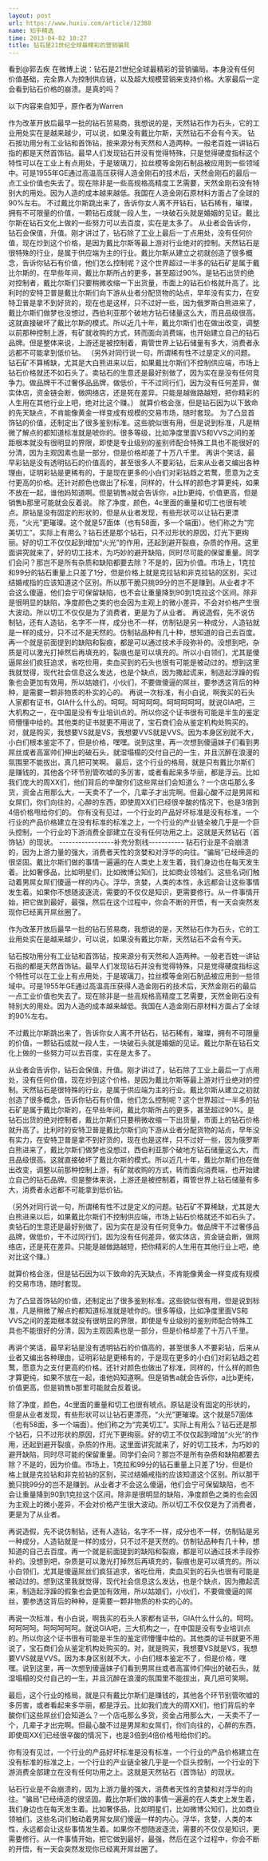 ```yaml
---
layout: post
url: https://www.huxiu.com/article/12388
name: 知乎精选
time: 2013-04-02 10:27
title: 钻石是21世纪全球最精彩的营销骗局
---
```

看到@郭去疾 在微博上说：钻石是21世纪全球最精彩的营销骗局。本身没有任何价值基础，完全靠人为控制供应链，以及超大规模营销来支持价格。大家最后一定会看到钻石价格的崩溃。是真的吗？

以下内容来自知乎，原作者为Warren

作为改革开放后最早一批的钻石贸易商，我想说的是，天然钻石作为石头，它的工业用处实在是越来越少，可以说，如果没有戴比尔斯，天然钻石不会有今天。 钻石按功用分有工业钻和首饰钻，按来源分有天然和人造两种。一般老百姓一讲钻石指的都是天然首饰钻。最早人们发现钻石并没有觉得特殊，只是觉得硬度指标这个特性可以在工业上有点用处，于是玻璃刀，拉丝模等金刚石制品被应用到一些领域中。可是1955年GE通过高温高压获得人造金刚石的技术后，天然金刚石的最后一点工业价值也失去了。现在除非是一些高规格高精度工艺需要，天然金刚石没有特别大的用处。因为人造的成本越来越低。我国在人造金刚石原材料方面占了全球的90%左右。 不过戴比尔斯跳出来了，告诉你女人离不开钻石，钻石稀有，璀璨，拥有不可限量的价值，一颗钻石成就一段人生，一块破石头就是婚姻的见证。戴比尔斯在钻石文化上做的一些努力可以去百度，实在是太多了。 从业者会告诉你，钻石会保值，升值。刚才讲过了，钻石除了工业上最后一丁点用处，没有任何价值，现在炒到这个价格，是因为戴比尔斯等最上游对行业绝对的控制。天然钻石是很特殊的行业，是属于供应端为主的行业。戴比尔斯从建立之初就创造了很多概念，告诉你钻石有价值，他们怎么控制呢？这个世界超过一半多的钻石矿是属于戴比尔斯的，在早些年间，戴比尔斯所占的更多，甚至超过90%。是钻石出货的绝对控制者，戴比尔斯们只要稍微收缩一下出货量，市面上的钻石价格就升高了。比利时的安特卫普是戴比尔斯们向下游从业者分配货物的站点，早年没有实力，在安特卫普是拿不到好货的，现在也是这样，只不过好一些，因为俄罗斯白熊进来了，戴比尔斯们做梦也没想过，西伯利亚那个破地方钻石储量这么大，而且品级很高。这就直接破坏了戴比尔斯的模式。所以近几十年，戴比尔斯们也在做出改变，调整以前那种控制上游，有矿就收购的方式，转而面向消费端，也开始建立自己的钻石品牌。但是整体来说，上游还是被控制着，甭管世界上钻石储量有多大，消费者永远都不可能拿到低价钻。 （另外对同行说一句，所谓稀有性不过是定义的问题。钻石矿不算稀缺，尤其是大白熊进来以后，如果戴比尔斯们不控制供应端，市场上钻石价格就还不如石头了。卖钻石的生意还是最好别做了，因为实在是没有任何竞争力。做品牌干不过奢侈品品牌，做低价，干不过同行们，因为没有任何差异，做实体店，资金链会断，做网络店，还是死在差异。只能是越做路越短，把你精彩的人生用在其他行业上吧，绝对比这个赚。） 就算价格会涨，但是钻石因为以下致命的先天缺点，不肯能像黄金一样变成有规模的交易市场，随时套现。 为了凸显首饰钻的价值，还制定出了很多鉴别标准。这些貌似很有用，但是说到标准，凡是稍微了解点的都知道标准就是唬你的。很多等级，比如净度里面VS和VVS之间的差距根本就没有很明显的界限，即使是专业级别的鉴别师配合特殊工具也不能很好的分清，因为主观因素也是一部分，但是价格却差了十万八千里。 再讲个笑话，最早彩钻是没有透明钻石的价值高的，甚至很多人不要彩钻，后来从业者又编出各种理由，证明彩钻是更稀有的，于是现在更多的小白们对彩钻趋之若鹜，愿意为之支付更高的价格。还针对颜色也做出了标准，同样的，什么样的颜色才算更纯，如果不放在一起，谁他妈知道啊。但是销售a就会告诉你，a比b更纯，价值更高，但是销售b那里可能就会反着说。 除了净度，颜色，4c里面的重量和切工也很有唬点。原钻是没有固定的形状的，但是从业者发现，有些形状可以让钻石更漂亮，“火光”更璀璨。这个就是57面体（也有58面，多一个端面）。他们称之为“完美切工”。实际上有用么？钻石还是那个钻石，只不过形状的原因，灯光下更绚丽。好的切工不仅仅起到增加“火光”的作用，还起到避开裂痕，杂质的作用。这里面讲究就来了，好的切工技术，为巧妙的避开缺陷，同时尽可能的保留重量。同学们会问？那岂不是所有杂质和缺陷都要去除？不是的，因为价值。市场上，1克拉和99分的钻石重量上只差了1分，但是价格上就是克拉钻和非克拉钻的区别，买过结婚戒指的应该知道这个区别。所以那干脆只挑99分的岂不是赚到。从业者才不会这么傻逼，他们会宁可保留缺陷，也不会让重量降到90到1克拉这个区间。除非是很明显的缺陷，净度颜色之类的也会因为主观上的微小差异，不会对价格产生很大波动。所以切工不仅仅是为了消费者，更是为了从业者。 再说造假，先不说仿制钻，还有人造钻，名字不一样，成分也不一样，仿制钻是另一种成分，人造钻就是一样的成分，只不过不是天然的。仿制钻品种有几十种，想知道的自己去百度。再一个就是前面提到的缺陷和裂痕，都是可以通过技术手段弥补的。没想到吧，杂质是可以激光打掉然后再填充的，裂痕也是可以填充的。所以小白领们，尤其是傻逼屌丝们疯狂追求，省吃俭用，卖血买到的石头也很有可能是被动过的。想到这里我就觉得，现代社会信息这么发达，也是个缺点，因为撒起谎来，制造起浮躁的假象也会更加有效用，所以姑娘们，小伙们，不要做傻逼的屌丝，要参透这背后的种种，是需要一颗非物质的朴实的心的。 再说一次标准，有小白说，啊我买的石头人家都有证书，GIA什么什么的。呵呵。呵呵呵呵。呵呵呵呵呵。就说GIA吧，三大机构之一，在中国是没有专业培训点的。所以你这个证书很有可能是半生的鉴定师懵懂中给的。其他类的证书就更不用说了，宝石商们会从鉴定机构处购买的。对，就是购买，我想要VS就是VS，我想要VVS就是VVS。因为本身区别就不大，小白们根本鉴定不了，但是价格，嘿嘿。说到这里，再一次想到傻逼妹子们看到男屌丝或者高富帅们伸出的破石头，就湿塌榻的交付自己的一生，并且沉醉在浪漫的氛围里不能拔出，真几把可笑啊。 最后，这个行业的格局，就是只有戴比尔斯们是赚钱的，其他各个环节别管吹嘘的多厉害，或者看起来多华丽，都是浮云。比如我们庞大的周XX们，他们背后的辛酸你们这些屌丝们会知道么？一个店屯那么多货，资金占用那么大，一天卖不了一个，几辈子才出完啊。但最心酸不过是男屌和女屌们，你们向往的，心醉的东西，即使周XX们已经很辛酸的情况下，也是3倍到4倍价格甩给你们的。 你有没有见过，一个行业的产品好坏标准是没有标准，一个行业的产品价格建立在没有标准的标准之上，一个行业的产业链全被几乎是一个巨头控制，一个行业的下游消费全部建立在没有任何功用之上。这就是天然钻石（首饰钻）的现状。 -----------------补充分割线----------- 钻石行业是不会崩溃的，因为上游力量的强大，消费者天性的贪婪和对浮华的向往。“骗局”已经缔造的很坚固。戴比尔斯们做的事情一遍遍的在人类史上发生着，我们身边也在每天发生着。比如奢侈品，比如明星们，比如微博公知们，比如商业领袖们。这些名词们触动着男屌女屌们傻逼一样的内心。浮华，贪婪，人类的本性，永远都会让这些事情发生着。如果你不想随波逐流，需要的不仅仅是知识，更需要修行。从一件事情开始，把它做到最好，最强，然后在这个过程中，你会不断的开悟，有一天会突然发现你已经离开屌丝圈了。

作为改革开放后最早一批的钻石贸易商，我想说的是，天然钻石作为石头，它的工业用处实在是越来越少，可以说，如果没有戴比尔斯，天然钻石不会有今天。

钻石按功用分有工业钻和首饰钻，按来源分有天然和人造两种。一般老百姓一讲钻石指的都是天然首饰钻。最早人们发现钻石并没有觉得特殊，只是觉得硬度指标这个特性可以在工业上有点用处，于是玻璃刀，拉丝模等金刚石制品被应用到一些领域中。可是1955年GE通过高温高压获得人造金刚石的技术后，天然金刚石的最后一点工业价值也失去了。现在除非是一些高规格高精度工艺需要，天然金刚石没有特别大的用处。因为人造的成本越来越低。我国在人造金刚石原材料方面占了全球的90%左右。

不过戴比尔斯跳出来了，告诉你女人离不开钻石，钻石稀有，璀璨，拥有不可限量的价值，一颗钻石成就一段人生，一块破石头就是婚姻的见证。戴比尔斯在钻石文化上做的一些努力可以去百度，实在是太多了。

从业者会告诉你，钻石会保值，升值。刚才讲过了，钻石除了工业上最后一丁点用处，没有任何价值，现在炒到这个价格，是因为戴比尔斯等最上游对行业绝对的控制。天然钻石是很特殊的行业，是属于供应端为主的行业。戴比尔斯从建立之初就创造了很多概念，告诉你钻石有价值，他们怎么控制呢？这个世界超过一半多的钻石矿是属于戴比尔斯的，在早些年间，戴比尔斯所占的更多，甚至超过90%。是钻石出货的绝对控制者，戴比尔斯们只要稍微收缩一下出货量，市面上的钻石价格就升高了。比利时的安特卫普是戴比尔斯们向下游从业者分配货物的站点，早年没有实力，在安特卫普是拿不到好货的，现在也是这样，只不过好一些，因为俄罗斯白熊进来了，戴比尔斯们做梦也没想过，西伯利亚那个破地方钻石储量这么大，而且品级很高。这就直接破坏了戴比尔斯的模式。所以近几十年，戴比尔斯们也在做出改变，调整以前那种控制上游，有矿就收购的方式，转而面向消费端，也开始建立自己的钻石品牌。但是整体来说，上游还是被控制着，甭管世界上钻石储量有多大，消费者永远都不可能拿到低价钻。

（另外对同行说一句，所谓稀有性不过是定义的问题。钻石矿不算稀缺，尤其是大白熊进来以后，如果戴比尔斯们不控制供应端，市场上钻石价格就还不如石头了。卖钻石的生意还是最好别做了，因为实在是没有任何竞争力。做品牌干不过奢侈品品牌，做低价，干不过同行们，因为没有任何差异，做实体店，资金链会断，做网络店，还是死在差异。只能是越做路越短，把你精彩的人生用在其他行业上吧，绝对比这个赚。）

就算价格会涨，但是钻石因为以下致命的先天缺点，不肯能像黄金一样变成有规模的交易市场，随时套现。

为了凸显首饰钻的价值，还制定出了很多鉴别标准。这些貌似很有用，但是说到标准，凡是稍微了解点的都知道标准就是唬你的。很多等级，比如净度里面VS和VVS之间的差距根本就没有很明显的界限，即使是专业级别的鉴别师配合特殊工具也不能很好的分清，因为主观因素也是一部分，但是价格却差了十万八千里。

再讲个笑话，最早彩钻是没有透明钻石的价值高的，甚至很多人不要彩钻，后来从业者又编出各种理由，证明彩钻是更稀有的，于是现在更多的小白们对彩钻趋之若鹜，愿意为之支付更高的价格。还针对颜色也做出了标准，同样的，什么样的颜色才算更纯，如果不放在一起，谁他妈知道啊。但是销售a就会告诉你，a比b更纯，价值更高，但是销售b那里可能就会反着说。

除了净度，颜色，4c里面的重量和切工也很有唬点。原钻是没有固定的形状的，但是从业者发现，有些形状可以让钻石更漂亮，“火光”更璀璨。这个就是57面体（也有58面，多一个端面）。他们称之为“完美切工”。实际上有用么？钻石还是那个钻石，只不过形状的原因，灯光下更绚丽。好的切工不仅仅起到增加“火光”的作用，还起到避开裂痕，杂质的作用。这里面讲究就来了，好的切工技术，为巧妙的避开缺陷，同时尽可能的保留重量。同学们会问？那岂不是所有杂质和缺陷都要去除？不是的，因为价值。市场上，1克拉和99分的钻石重量上只差了1分，但是价格上就是克拉钻和非克拉钻的区别，买过结婚戒指的应该知道这个区别。所以那干脆只挑99分的岂不是赚到。从业者才不会这么傻逼，他们会宁可保留缺陷，也不会让重量降到90到1克拉这个区间。除非是很明显的缺陷，净度颜色之类的也会因为主观上的微小差异，不会对价格产生很大波动。所以切工不仅仅是为了消费者，更是为了从业者。

再说造假，先不说仿制钻，还有人造钻，名字不一样，成分也不一样，仿制钻是另一种成分，人造钻就是一样的成分，只不过不是天然的。仿制钻品种有几十种，想知道的自己去百度。再一个就是前面提到的缺陷和裂痕，都是可以通过技术手段弥补的。没想到吧，杂质是可以激光打掉然后再填充的，裂痕也是可以填充的。所以小白领们，尤其是傻逼屌丝们疯狂追求，省吃俭用，卖血买到的石头也很有可能是被动过的。想到这里我就觉得，现代社会信息这么发达，也是个缺点，因为撒起谎来，制造起浮躁的假象也会更加有效用，所以姑娘们，小伙们，不要做傻逼的屌丝，要参透这背后的种种，是需要一颗非物质的朴实的心的。

再说一次标准，有小白说，啊我买的石头人家都有证书，GIA什么什么的。呵呵。呵呵呵呵。呵呵呵呵呵。就说GIA吧，三大机构之一，在中国是没有专业培训点的。所以你这个证书很有可能是半生的鉴定师懵懂中给的。其他类的证书就更不用说了，宝石商们会从鉴定机构处购买的。对，就是购买，我想要VS就是VS，我想要VVS就是VVS。因为本身区别就不大，小白们根本鉴定不了，但是价格，嘿嘿。说到这里，再一次想到傻逼妹子们看到男屌丝或者高富帅们伸出的破石头，就湿塌榻的交付自己的一生，并且沉醉在浪漫的氛围里不能拔出，真几把可笑啊。

最后，这个行业的格局，就是只有戴比尔斯们是赚钱的，其他各个环节别管吹嘘的多厉害，或者看起来多华丽，都是浮云。比如我们庞大的周XX们，他们背后的辛酸你们这些屌丝们会知道么？一个店屯那么多货，资金占用那么大，一天卖不了一个，几辈子才出完啊。但最心酸不过是男屌和女屌们，你们向往的，心醉的东西，即使周XX们已经很辛酸的情况下，也是3倍到4倍价格甩给你们的。

你有没有见过，一个行业的产品好坏标准是没有标准，一个行业的产品价格建立在没有标准的标准之上，一个行业的产业链全被几乎是一个巨头控制，一个行业的下游消费全部建立在没有任何功用之上。这就是天然钻石（首饰钻）的现状。

钻石行业是不会崩溃的，因为上游力量的强大，消费者天性的贪婪和对浮华的向往。“骗局”已经缔造的很坚固。戴比尔斯们做的事情一遍遍的在人类史上发生着，我们身边也在每天发生着。比如奢侈品，比如明星们，比如微博公知们，比如商业领袖们。这些名词们触动着男屌女屌们傻逼一样的内心。浮华，贪婪，人类的本性，永远都会让这些事情发生着。如果你不想随波逐流，需要的不仅仅是知识，更需要修行。从一件事情开始，把它做到最好，最强，然后在这个过程中，你会不断的开悟，有一天会突然发现你已经离开屌丝圈了。

